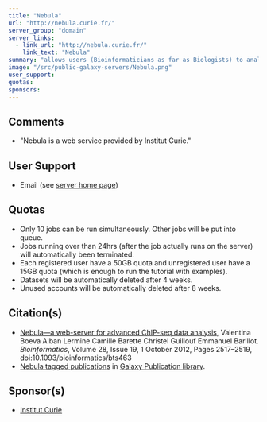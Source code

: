 ```yaml
---
title: "Nebula"
url: "http://nebula.curie.fr/"
server_group: "domain"
server_links: 
  - link_url: "http://nebula.curie.fr/"
    link_text: "Nebula"
summary: "allows users (Bioinformaticians as far as Biologists) to analyze their ChIP-seq data. "
image: "/src/public-galaxy-servers/Nebula.png"
user_support: 
quotas: 
sponsors: 
---
```


## Comments

* "Nebula is a web service provided by Institut Curie."

## User Support

* Email (see [server home page](http://nebula.curie.fr/))

## Quotas

* Only 10 jobs can be run simultaneously. Other jobs will be put into queue.
* Jobs running over than 24hrs (after the job actually runs on the server) will automatically been terminated.
* Each registered user have a 50GB quota and unregistered user have a 15GB quota (which is enough to run the tutorial with examples).
* Datasets will be automatically deleted after 4 weeks.
* Unused accounts will be automatically deleted after 8 weeks.

## Citation(s)

* [Nebula—a web-server for advanced ChIP-seq data analysis](https://doi.org/10.1093/bioinformatics/bts463), Valentina Boeva Alban Lermine Camille Barette Christel Guillouf Emmanuel Barillot. *Bioinformatics*, Volume 28, Issue 19, 1 October 2012, Pages 2517–2519, doi:10.1093/bioinformatics/bts463
* [Nebula tagged publications](https://www.zotero.org/groups/1732893/galaxy/items/tag/%3ENebula) in [Galaxy Publication library](/src/publication-library/index.md).


## Sponsor(s)

* [Institut Curie](http://curie.fr)
